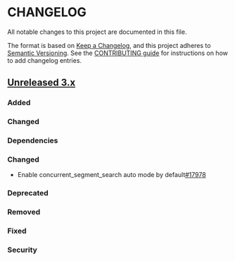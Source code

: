 # CHANGELOG
All notable changes to this project are documented in this file.

The format is based on [Keep a Changelog](https://keepachangelog.com/en/1.0.0/), and this project adheres to [Semantic Versioning](https://semver.org/spec/v2.0.0.html). See the [CONTRIBUTING guide](./CONTRIBUTING.md#Changelog) for instructions on how to add changelog entries.

## [Unreleased 3.x]
### Added

### Changed

### Dependencies

### Changed
* Enable concurrent_segment_search auto mode by default[#17978](https://github.com/opensearch-project/OpenSearch/pull/17978)

### Deprecated

### Removed

### Fixed

### Security

[Unreleased 3.x]: https://github.com/opensearch-project/OpenSearch/compare/aa0e724e...main
